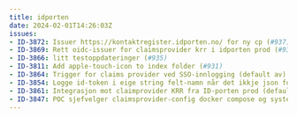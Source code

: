 ```yaml
---
title: idporten
date: 2024-02-01T14:26:03Z
issues: 
- ID-3872: Issuer https://kontaktregister.idporten.no/ for ny cp (#937)
- ID-3869: Rett oidc-issuer for claimsprovider krr i idporten prod (#936)
- ID-3866: litt testoppdateringer (#935)
- ID-3811: Add apple-touch-icon to index folder (#931)
- ID-3864: Trigger for claims provider ved SSO-innlogging (default av)  (#934)
- ID-3854: Logge id-token i eige string felt-namn når det ikkje json for å unngå konflikt i index i ES (#932)
- ID-3861: Integrasjon mot claimprovider KRR fra ID-porten prod (default disabled) (#933)
- ID-3847: POC sjefvelger claimsprovider-config docker compose og systest (#929)
---
```

